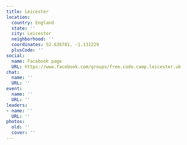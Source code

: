```yaml
---
title: Leicester
location:
  country: England
  state: ''
  city: Leicester
  neighborhood: ''
  coordinates: 52.636781, -1.131229
  plusCode: ''
social:
  name: Facebook page
  URL: https://www.facebook.com/groups/free.code.camp.leicester.uk
chat:
  name: ''
  URL: ''
event:
  name: ''
  URL: ''
leaders:
- name: ''
  URL: ''
photos:
  old: ''
  cover: ''
---
```

